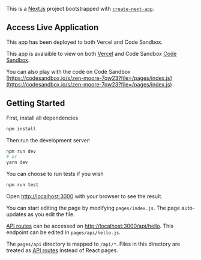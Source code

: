 This is a [Next.js](https://nextjs.org/) project bootstrapped with [`create-next-app`](https://github.com/vercel/next.js/tree/canary/packages/create-next-app).

## Access Live Application

This app has been deployed to both Vercel and Code Sandbox.

This app is avalaible to view on both [Vercel](https://distilledsch-technical-challenge.vercel.app/) and Code Sandbox [Code Sandbox](https://7qw23.sse.codesandbox.io/).

You can also play with the code on Code Sandbox [https://codesandbox.io/s/zen-moore-7qw23?file=/pages/index.js](https://codesandbox.io/s/zen-moore-7qw23?file=/pages/index.js)

## Getting Started

First, install all dependencies

```bash
npm install
```

Then run the development server:

```bash
npm run dev
# or
yarn dev
```
You can choose to run tests if you wish
```bash
npm run test
```

Open [http://localhost:3000](http://localhost:3000) with your browser to see the result.

You can start editing the page by modifying `pages/index.js`. The page auto-updates as you edit the file.

[API routes](https://nextjs.org/docs/api-routes/introduction) can be accessed on [http://localhost:3000/api/hello](http://localhost:3000/api/hello). This endpoint can be edited in `pages/api/hello.js`.

The `pages/api` directory is mapped to `/api/*`. Files in this directory are treated as [API routes](https://nextjs.org/docs/api-routes/introduction) instead of React pages.
